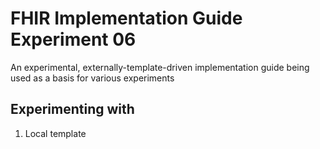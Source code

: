 
# FHIR Implementation Guide Experiment 06
An experimental, externally-template-driven implementation guide being used as a basis for various experiments

## Experimenting with
1. Local template 
